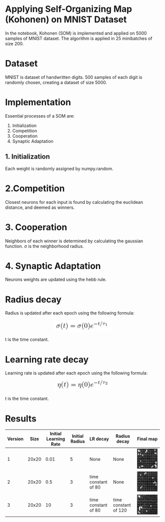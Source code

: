 # Applying Self-Organizing Map (Kohonen) on MNIST Dataset

In the notebook, Kohonen (SOM) is implemented and applied on 5000 samples of MNIST dataset. The algorithm is applied in 25 minibatches of size 200.

# Dataset

MNIST is dataset of handwritten digits. 500 samples of each digit is randomly chosen, creating a dataset of size 5000.

# Implementation

Essential processes of a SOM are:

1. Initialization
2. Competition
3. Cooperation
4. Synaptic Adaptation

## 1. Initialization

Each weight is randomly assigned by numpy.random.

# 2.Competition

Closest neurons for each input is found by calculating the euclidean distance, and deemed as winners.

# 3. Cooperation

Neighbors of each winner is determined by calculating the gaussian function. σ is the neighborhood radius.

# 4. Synaptic Adaptation

Neurons weights are updated using the hebb rule.

# Radius decay

Radius is updated after each epoch using the following formula:

<p style="text-align:center;">
<img src="./rdecay.jpg"/>
</p>

t is the time constant.

# Learning rate decay

Learning rate is updated after each epoch using the following formula:

<p style="text-align:center;">
<img src="./lrdecay.jpg"/>
</p>

t is the time constant.

# Results

<table class="tg">
<thead>
  <tr>
    <th class="tg-0pky">Version</th>
    <th class="tg-0pky">Size</th>
    <th class="tg-0lax">Initial Learning Rate</th>
    <th class="tg-0lax">Initial Radius</th>
    <th class="tg-0lax">LR decay</th>
    <th class="tg-0lax">Radius decay</th>
    <th class="tg-0lax">Final map</th>
  </tr>
</thead>
<tbody>
  <tr>
    <td class="tg-0lax">1</td>
    <td class="tg-0lax">20x20</td>
    <td class="tg-0lax">0.01</td>
    <td class="tg-0lax">5</td>
    <td class="tg-0lax">None</td>
    <td class="tg-0lax">None</td>
    <td class="tg-0lax"><img width="500" src="./map1.jpg"/></td>
  </tr>
  <tr>
    <td class="tg-0lax">2</td>
    <td class="tg-0lax">20x20</td>
    <td class="tg-0lax">0.5</td>
    <td class="tg-0lax">3</td>
    <td class="tg-0lax">time constant of 80</td>
    <td class="tg-0lax">None</td>
    <td class="tg-0lax"><img width="500" src="./map2.jpg"/></td>
  </tr>
  <tr>
    <td class="tg-0lax">3</td>
    <td class="tg-0lax">20x20</td>
    <td class="tg-0lax">10</td>
    <td class="tg-0lax">3</td>
    <td class="tg-0lax">time constant of 80</td>
    <td class="tg-0lax">time constant of 120</td>
    <td class="tg-0lax"><img width="500" src="./map3.jpg"/></td>
  </tr>
</tbody>
</table>
